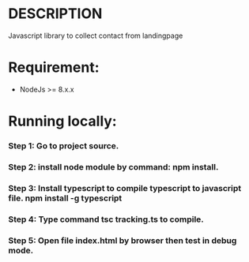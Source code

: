 # DESCRIPTION
Javascript library to collect contact from landingpage

# Requirement:
  - NodeJs >= 8.x.x

# Running locally:
  ### Step 1: Go to project source.
  ### Step 2: install node module by command: npm install.
  ### Step 3: Install typescript to compile typescript to javascript file. npm install -g typescript
  ### Step 4: Type command tsc tracking.ts to compile.
  ### Step 5: Open file index.html by browser then test in debug mode.
